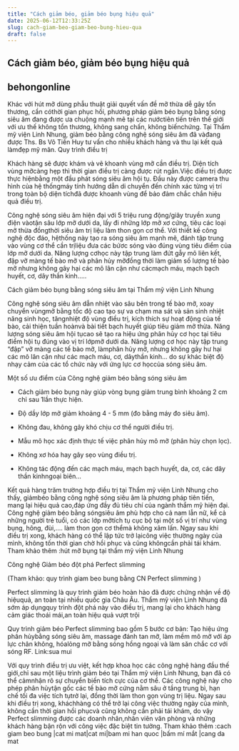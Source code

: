 ```yaml
---
title: "Cách giảm béo, giảm béo bụng hiệu quả"
date: 2025-06-12T12:33:25Z
slug: cach-giam-beo-giam-beo-bung-hieu-qua
draft: false
---
```


## Cách giảm béo, giảm béo bụng hiệu quả

## behongonline

Khác với hút mỡ dùng phẫu thuật giải quyết vấn đề mỡ thừa dễ gây tổn thương, cần cóthời gian phục hồi, phương pháp giảm béo bụng bằng sóng siêu âm đang được ưa chuộng mạnh mẽ tại các nướctiên tiến trên thế giới với ưu thế không tổn thương, không sang chấn, không biếnchứng. Tại Thẩm mỹ viện Linh Nhung, giảm béo bằng công nghệ sóng siêu âm đã vàđang được Ths. Bs Võ Tiến Huy tư vấn cho nhiều khách hàng và thu lại kết quả làmđẹp mỹ mãn.
Quy trình điều trị
 
Khách hàng sẽ được khám và vẽ khoanh vùng mỡ cần điều trị. Diện tích vùng mỡcàng hẹp thì thời gian điều trị càng được rút ngắn.Việc điều trị được thực hiệnbằng một đầu phát sóng siêu âm hội tụ. Đầu này được camera thu hình của hệ thốngmáy tính hướng dẫn di chuyển đến chính xác từng vị trí trong toàn bộ diện tíchđã được khoanh vùng để bảo đảm chắc chắn hiệu quả điều trị.
 
 
Công nghệ sóng siêu âm hiện đại với 5 triệu rung động/giây truyền xung điện vàotận sâu lớp mỡ dưới da, lấy đi những lớp mỡ xơ cứng, tiêu các loại mỡ thừa đồngthời siêu âm trị liệu làm thon gọn cơ thể. Với thiết kế công nghệ độc đáo, hệthống này tạo ra sóng siêu âm mạnh mẽ, đánh tập trung vào vùng cơ thể cần trịliệu đưa các bứơc sóng vào đúng vùng tiêu điểm của lớp mỡ dưới da. Năng lượng cơhọc này tập trung làm đứt gẫy mô liên kết, đập vỡ màng tế bào mỡ và phân hủy mỡđồng thời làm giảm số lượng tế bào mỡ nhưng không gây hại các mô lân cận như cácmạch máu, mạch bạch huyết, cơ, dây thần kinh…..
 
 
Cách giảm béo bụng bằng sóng siêu âm tại Thẩm mỹ viện Linh Nhung
 
Công nghệ sóng siêu âm dẫn nhiệt vào sâu bên trong tế bào mỡ, xoay chuyển vùngmỡ bằng tốc độ cao tạo sự va chạm ma sát và sản sinh nhiệt năng sinh học, tăngnhiệt độ vùng điều trị, kích thích sự hoạt động của tế bào, cải thiện tuần hoànvà bài tiết bạch huyết giúp tiêu giảm mỡ thừa. Năng lượng sóng siêu âm hội tụcao sẽ tạo ra hiệu ứng phân hủy cơ học tại tiêu điểm hội tụ đúng vào vị trí lớpmỡ dưới da. Năng lượng cơ học này tập trung “đập” vỡ màng các tế bào mỡ, làmphân hủy mỡ, nhưng không gây hư hại các mô lân cận như các mạch máu, cơ, dâythần kinh... do sự khác biệt độ nhạy cảm của các tổ chức này với ứng lực cơ họccủa sóng siêu âm.
 
Một số ưu điểm của Công nghệ giảm béo bằng sóng siêu âm
 
- Cách giảm béo bụng này giúp vòng bụng giảm trung bình khoảng 2 cm chỉ sau 1lần thực hiện.
 
- Độ dầy lớp mỡ giảm khoảng 4 - 5 mm (đo bằng máy đo siêu âm).
 
- Không đau, không gây khó chịu cơ thể người điều trị.
 
- Mẫu mô học xác định thực tế việc phân hủy mô mỡ (phân hủy chọn lọc).
 
- Không xơ hóa hay gây sẹo vùng điều trị.
 
- Không tác động đến các mạch máu, mạch bạch huyết, da, cơ, các dây thần kinhngoại biên…
 
Kết quả hàng trăm trường hợp điều trị tại Thẩm mỹ viện Linh Nhung cho thấy, giảmbéo bằng công nghệ sóng siêu âm là phương pháp tiên tiến, mang lại hiệu quả cao,đáp ứng đầy đủ tiêu chí của ngành thẩm mỹ hiện đại. Công nghệ giảm béo bằng sóngsiêu âm phù hợp cho cả nam lẫn nữ, kể cả những người trẻ tuổi, có các lớp mỡtích tụ cục bộ tại một số vị trí như vùng bụng, hông, đùi,…. làm thon gọn cơ thểmà không xâm lấn. Ngay sau khi điều trị xong, khách hàng có thể lập tức trở lạicông việc thường ngày của mình, không tốn thời gian chờ hồi phục và cũng khôngcần phải tái khám. Tham khảo thêm :hút mỡ bụng tại thẩm mỹ viện Linh Nhung
 
 
Công nghệ Giảm béo đột phá Perfect slimming
 
(Tham khảo: quy trình giam beo bung bằng CN Perfect slimming )
 
Perfect slimming là quy trình giảm béo hoàn hảo đã được chứng nhận về độ hiệuquả, an toàn tại nhiều quốc gia Châu Âu. Thẩm mỹ viện Linh Nhung đã sớm áp dụngquy trình đột phá này vào điều trị, mang lại cho khách hàng cảm giác thoái mái,an toàn hiệu quả vượt trội
 
Quy trình giảm béo Perfect slimming bao gồm 5 bước cơ bản: Tạo hiệu ứng phân hủybằng sóng siêu âm, massage đánh tan mỡ, làm mềm mô mỡ với áp lực chân không, hóalỏng mỡ bằng sóng hồng ngoại và làm săn chắc cơ với sóng RF. Link:sua mui
 
Với quy trình điều trị ưu việt, kết hợp khoa học các công nghệ hàng đầu thế giới,chỉ sau một liệu trình giảm béo tại Thẩm mỹ viện Linh Nhung, bạn đã có thể cảmnhận rõ sự chuyển biến tích cực của cơ thể. Các công nghệ này cho phép phân hủytận gốc các tế bào mỡ cứng nằm sâu ở tầng trung bì, hạn chế tối đa việc tích tụtrở lại, đồng thời làm thon gọn vùng trị liệu. Ngay sau khi điều trị xong, kháchhàng có thể trở lại công việc thường ngày của mình, không cần thời gian hồi phụcvà cũng không cần phải tái khám, do vậy Perfect slimming được các doanh nhân,nhân viên văn phòng và những khách hàng bận rộn với công việc đặc biệt tin tưởng.
Tham khảo thêm :cach giam beo bung |cat mi mat|cat mi|bam mi han quoc |bấm mí mắt |cang da mat